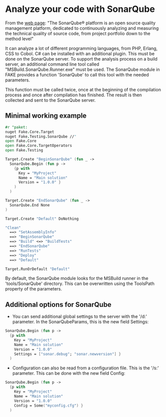 # Analyze your code with SonarQube

From the [web page](http://sonarqube.org):
"The SonarQube® platform is an open source quality management platform, dedicated to continuously analyzing and measuring the technical quality of source code, from project portfolio down to the method level"

It can analyze a lot of different programming languages, from PHP, Erlang, CSS to Cobol. C# can be installed
with an additional plugin. This must be done on the SonarQube server. 
To support the analysis process on a build server, an additional command line tool called "MSBuild.SonarQube.Runner.exe"
must be used. The SonarQube module in FAKE provides a function 'SonarQube' to call this tool with the needed parameters.

This function must be called twice, once at the beginning of the compilation process and once after
compilation has finished. The result is then collected and sent to the SonarQube server.


## Minimal working example

```fsharp
#r "paket:
nuget Fake.Core.Target
nuget Fake.Testing.SonarQube //"
open Fake.Core
open Fake.Core.TargetOperators
open Fake.Testing

Target.Create "BeginSonarQube" (fun _ ->
  SonarQube.Begin (fun p ->
    {p with
      Key = "MyProject"
      Name = "Main solution"
      Version = "1.0.0" }
    )
  )

Target.Create "EndSonarQube" (fun _ ->
  SonarQube.End None
)

Target.Create "Default" DoNothing

"Clean"
  ==> "SetAssemblyInfo"
  ==> "BeginSonarQube"
  ==> "Build" <=> "BuildTests"
  ==> "EndSonarQube"
  ==> "RunTests"
  ==> "Deploy"
  ==> "Default"

Target.RunOrDefault "Default"
```

By default, the SonarQube module looks for the MSBuild runner in the 'tools/SonarQube' directory. This can be overwritten using the ToolsPath property of the parameters.

## Additional options for SonarQube

* You can send additional global settings  to the server with the '/d:' parameter.
In the SonarQubeParams, this is the new field Settings:

```fsharp
SonarQube.Begin (fun p ->
  {p with
    Key = "MyProject"
    Name = "Main solution"
    Version = "1.0.0" 
    Settings = ["sonar.debug"; "sonar.newversion"] }
  )
```

* Configuration can also be read from a configuration file. This is the '/s:' parameter.
This can be done with the new field Config:

```fsharp
SonarQube.Begin (fun p ->
  {p with
    Key = "MyProject"
    Name = "Main solution"
    Version = "1.0.0" 
    Config = Some("myconfig.cfg") }
  )
```

